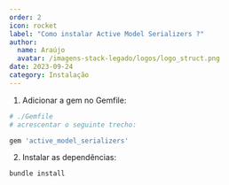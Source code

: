 ```yaml
---
order: 2
icon: rocket
label: "Como instalar Active Model Serializers ?"
author:
  name: Araújo
  avatar: /imagens-stack-legado/logos/logo_struct.png
date: 2023-09-24
category: Instalação
---
```


1. Adicionar a gem no Gemfile:

```bash
# ./Gemfile
# acrescentar o seguinte trecho:

gem 'active_model_serializers'
```

2. Instalar as dependências:

```bash
bundle install
```